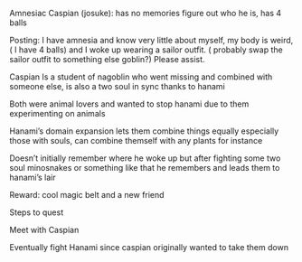 Amnesiac Caspian (josuke): has no memories figure out who he is, has 4 balls 

Posting: I have amnesia and know very little about myself, my body is weird, ( I have 4 balls) and I woke up wearing a sailor outfit. ( probably swap the sailor outfit to something else goblin?) Please assist.

Caspian Is a student of nagoblin who went missing and combined with someone else, is also a two soul in sync thanks to hanami

Both were animal lovers and wanted to stop hanami due to them experimenting on animals


Hanami’s domain expansion lets them combine things equally especially those with souls, can combine themself with any plants for instance 

Doesn’t initially remember where he woke up but after fighting some two soul minosnakes or something like that he remembers and leads them to hanami’s lair

Reward: cool magic belt and a new friend



Steps to quest

Meet with Caspian

Eventually fight Hanami since caspian originally wanted to take them down